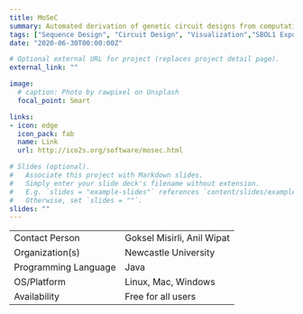 ```yaml
---
title: MoSeC
summary: Automated derivation of genetic circuit designs from computational models.
tags: ["Sequence Design", "Circuit Design", "Visualization","SBOL1 Export"]
date: "2020-06-30T00:00:00Z"

# Optional external URL for project (replaces project detail page).
external_link: ""

image:
  # caption: Photo by rawpixel on Unsplash
  focal_point: Smart

links:
- icon: edge
  icon_pack: fab
  name: Link
  url: http://ico2s.org/software/mosec.html

# Slides (optional).
#   Associate this project with Markdown slides.
#   Simply enter your slide deck's filename without extension.
#   E.g. `slides = "example-slides"` references `content/slides/example-slides.md`.
#   Otherwise, set `slides = ""`.
slides: ""
---
```



| | |
| ---| ---|
| Contact Person | Goksel Misirli, Anil Wipat |
| Organization(s) | Newcastle University |
| Programming Language | Java |
| OS/Platform | Linux, Mac, Windows |
| Availability | Free for all users |